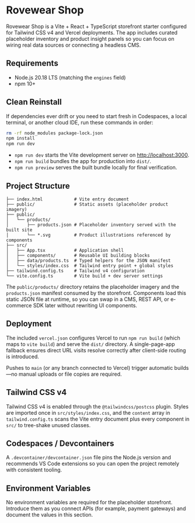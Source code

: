 # Rovewear Shop

Rovewear Shop is a Vite + React + TypeScript storefront starter configured for Tailwind CSS v4 and Vercel deployments. The app includes curated placeholder inventory and product insight panels so you can focus on wiring real data sources or connecting a headless CMS.

## Requirements

- Node.js 20.18 LTS (matching the `engines` field)
- npm 10+

## Clean Reinstall

If dependencies ever drift or you need to start fresh in Codespaces, a local terminal, or another cloud IDE, run these commands in order:

```bash
rm -rf node_modules package-lock.json
npm install
npm run dev
```

- `npm run dev` starts the Vite development server on <http://localhost:3000>.
- `npm run build` bundles the app for production into `dist/`.
- `npm run preview` serves the built bundle locally for final verification.

## Project Structure

```
├── index.html            # Vite entry document
├── public/               # Static assets (placeholder product imagery)
├── public/
│   └── products/
│       ├── products.json # Placeholder inventory served with the built site
│       └── *.svg         # Product illustrations referenced by components
├── src/
│   ├── App.tsx           # Application shell
│   ├── components/       # Reusable UI building blocks
│   ├── data/products.ts  # Typed helpers for the JSON manifest
│   └── styles/index.css  # Tailwind entry point + global styles
├── tailwind.config.ts    # Tailwind v4 configuration
└── vite.config.ts        # Vite build + dev server settings
```

The `public/products/` directory retains the placeholder imagery and the `products.json` manifest consumed by the storefront. Components load this static JSON file at runtime, so you can swap in a CMS, REST API, or e-commerce SDK later without rewriting UI components.

## Deployment

The included `vercel.json` configures Vercel to run `npm run build` (which maps to `vite build`) and serve the `dist/` directory. A single-page-app fallback ensures direct URL visits resolve correctly after client-side routing is introduced.

Pushes to `main` (or any branch connected to Vercel) trigger automatic builds—no manual uploads or file copies are required.

## Tailwind CSS v4

Tailwind CSS v4 is enabled through the `@tailwindcss/postcss` plugin. Styles are imported once in `src/styles/index.css`, and the `content` array in `tailwind.config.ts` scans the Vite entry document plus every component in `src/` to tree-shake unused classes.

## Codespaces / Devcontainers

A `.devcontainer/devcontainer.json` file pins the Node.js version and recommends VS Code extensions so you can open the project remotely with consistent tooling.

## Environment Variables

No environment variables are required for the placeholder storefront. Introduce them as you connect APIs (for example, payment gateways) and document the values in this section.
